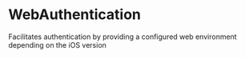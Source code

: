 # WebAuthentication
Facilitates authentication by providing a configured web environment depending on the iOS version
